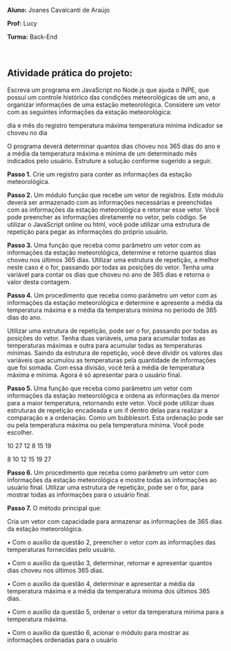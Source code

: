 **Aluno:** Joanes Cavalcanti de Araújo 

**Prof:** Lucy

**Turma:** Back-End
<br/><br/><br/>
## Atividade prática do projeto:

Escreva um programa em JavaScript no Node.js que ajuda o INPE, que possui um 
controle histórico das condições meteorológicas de um ano, a organizar 
informações de uma estação meteorológica. Considere um vetor com as seguintes 
informações da estação meteorológica:

dia e mês do registro
temperatura máxima
temperatura mínima
indicador se choveu no dia

O programa deverá determinar quantos dias choveu nos 365 dias do ano e a média 
da temperatura máxima e mínima de um determinado mês indicados pelo usuário.
Estruture a solução conforme sugerido a seguir.

**Passo 1.** Crie um registro para conter as informações da estação 
meteorológica.



**Passo 2.** Um módulo função que recebe um vetor de registros. Este módulo  deverá ser armazenado com as informações necessárias e preenchidas com as  informações da estação meteorológica e retornar esse vetor. Você pode preencher as informações diretamente no vetor, pelo código.  Se utilizar o JavaScript online ou html, você pode utilizar uma estrutura de repetição  para pegar as informações do próprio usuário.



**Passo 3.** Uma função que receba como parâmetro um vetor com as  informações da estação meteorológica, determine e retorne quantos dias choveu  nos últimos 365 dias.  Utilizar uma estrutura de repetição, a melhor neste caso é o for, passando por todas  as posições do vetor. Tenha uma variável para contar os dias que choveu no ano  de 365 dias e retorna o valor desta contagem. 

**Passo 4.** Um procedimento que receba como parâmetro um vetor com as  informações da estação meteorológica e determine e apresente a média da  temperatura máxima e a média da temperatura mínima no período de 365 dias do  ano.

Utilizar uma estrutura de repetição, pode ser o for, passando por todas as posições  do vetor. Tenha duas variáveis, uma para acumular todas as temperaturas máximas  e outra para acumular todas as temperaturas mínimas. Saindo da estrutura de  repetição, você deve dividir os valores das variáveis que acumulou as temperaturas pela quantidade de informações que foi somada. Com essa divisão, você terá a  média de temperatura máxima e mínima. Agora é só apresentar para o usuário final.



**Passo 5.** Uma função que receba como parâmetro um vetor com informações  da estação meteorológica e ordena as informações da menor para a maior  temperatura, retornando este vetor. Você pode utilizar duas estruturas de repetição encadeada e um if dentro delas para  realizar a comparação e a ordenação. Como um bubblesort. Esta ordenação pode  ser ou pela temperatura máxima ou pela temperatura mínima. Você pode escolher. 



10 27 12 8 15 19 

8 10 12 15 19 27 



**Passo 6.** Um procedimento que receba como parâmetro um vetor com  informações da estação meteorológica e mostre todas as informações ao usuário  final.  Utilizar uma estrutura de repetição, pode ser o for, para mostrar todas as  informações para o usuário final.





**Passo 7.** O método principal que:

Cria um vetor com capacidade para armazenar as informações de 365 dias da  estação meteorológica. 

• Com o auxílio da questão 2, preencher o vetor com as informações das  temperaturas fornecidas pelo usuário. 

• Com o auxílio da questão 3, determinar, retornar e apresentar quantos dias  choveu nos últimos 365 dias. 

• Com o auxílio da questão 4, determinar e apresentar a média da temperatura  máxima e a média da temperatura mínima dos últimos 365 dias. 

• Com o auxílio da questão 5, ordenar o vetor da temperatura mínima para a  temperatura máxima. 

• Com o auxílio da questão 6, acionar o módulo para mostrar as informações  ordenadas para o usuário
